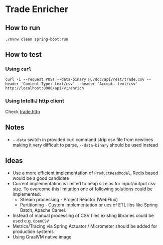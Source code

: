 # Trade Enricher

## How to run

```shell
./mvnw clean spring-boot:run
```

## How to test

### Using `curl`
```shell
curl -i --request POST --data-binary @./doc/api/rest/trade.csv --header 'Content-Type: text/csv' --header 'Accept: text/csv' http://localhost:8080/api/v1/enrich
```

### Using IntelliJ http client
Check [trade.http](doc/api/rest/trade.http)

## Notes
* `--data` switch in provided curl command strip csv file from newlines making
it very difficult to parse, `--data-binary` should be used instead

## Ideas

* Use a more efficient implementation of `ProductReadModel`, Redis based would be a good candidate
* Current implementation is limited to heap size as for input/output csv size. To overcome this limitation one of following
solutions could be implemented:
  * Stream processing - Project Reactor (WebFlux)
  * Partitioning - Custom implementation or ues of ETL libs like Spring Batch, Apache Camel.
* Instead of manual processing of CSV files existing libraries could be used e.g. `OpenCSV`
* Metrics/Tracing via Spring Actuator / Micrometer should be added for production systems
* Using GraalVM native image